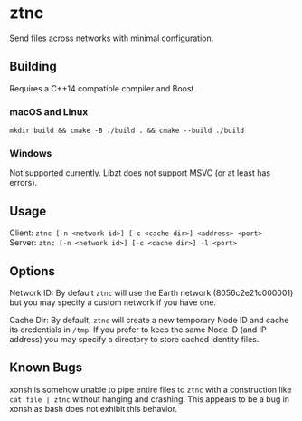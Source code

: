 # ztnc
Send files across networks with minimal configuration.

## Building
Requires a C++14 compatible compiler and Boost.

### macOS and Linux
`mkdir build && cmake -B ./build . && cmake --build ./build`

### Windows
Not supported currently. Libzt does not support MSVC (or at least has errors).  

## Usage
Client: `ztnc [-n <network id>] [-c <cache dir>] <address> <port>`  
Server: `ztnc [-n <network id>] [-c <cache dir>] -l <port>`

## Options
Network ID: By default `ztnc` will use the Earth network (8056c2e21c000001) but you may
specify a custom network if you have one.

Cache Dir: By default, `ztnc` will create a new temporary Node ID and cache its credentials
in `/tmp`. If you prefer to keep the same Node ID (and IP address) you may specify a
directory to store cached identity files.

## Known Bugs
xonsh is somehow unable to pipe entire files to `ztnc` with a construction like
`cat file | ztnc` without hanging and crashing. This appears to be a bug in xonsh as
bash does not exhibit this behavior.
